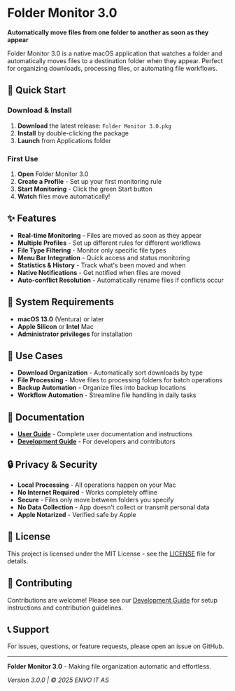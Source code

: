 # Folder Monitor 3.0

**Automatically move files from one folder to another as soon as they appear**

Folder Monitor 3.0 is a native macOS application that watches a folder and automatically moves files to a destination folder when they appear. Perfect for organizing downloads, processing files, or automating file workflows.

## 🚀 Quick Start

### Download & Install

1. **Download** the latest release: `Folder Monitor 3.0.pkg`
2. **Install** by double-clicking the package
3. **Launch** from Applications folder

### First Use

1. **Open** Folder Monitor 3.0
2. **Create a Profile** - Set up your first monitoring rule
3. **Start Monitoring** - Click the green Start button
4. **Watch** files move automatically!

## ✨ Features

- **Real-time Monitoring** - Files are moved as soon as they appear
- **Multiple Profiles** - Set up different rules for different workflows
- **File Type Filtering** - Monitor only specific file types
- **Menu Bar Integration** - Quick access and status monitoring
- **Statistics & History** - Track what's been moved and when
- **Native Notifications** - Get notified when files are moved
- **Auto-conflict Resolution** - Automatically rename files if conflicts occur

## 📱 System Requirements

- **macOS 13.0** (Ventura) or later
- **Apple Silicon** or **Intel** Mac
- **Administrator privileges** for installation

## 🎯 Use Cases

- **Download Organization** - Automatically sort downloads by type
- **File Processing** - Move files to processing folders for batch operations
- **Backup Automation** - Organize files into backup locations
- **Workflow Automation** - Streamline file handling in daily tasks

## 📖 Documentation

- **[User Guide](README_APP.md)** - Complete user documentation and instructions
- **[Development Guide](DEVELOPMENT.md)** - For developers and contributors

## 🔒 Privacy & Security

- **Local Processing** - All operations happen on your Mac
- **No Internet Required** - Works completely offline
- **Secure** - Files only move between folders you specify
- **No Data Collection** - App doesn't collect or transmit personal data
- **Apple Notarized** - Verified safe by Apple

## 📄 License

This project is licensed under the MIT License - see the [LICENSE](LICENSE) file for details.

## 🤝 Contributing

Contributions are welcome! Please see our [Development Guide](DEVELOPMENT.md) for setup instructions and contribution guidelines.

## 📞 Support

For issues, questions, or feature requests, please open an issue on GitHub.

---

**Folder Monitor 3.0** - Making file organization automatic and effortless.

*Version 3.0.0 | © 2025 ENVO IT AS*
